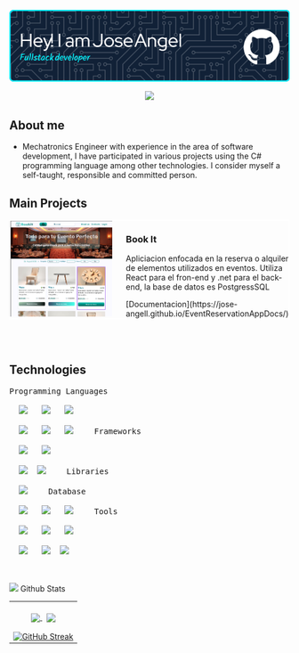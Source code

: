 <style>
    .card {
      display: flex;
      gap:25px;
      border: 2px solid #ffff
    }
    .card-image {
       width=300px
    }
    .card-img img {
      width: auto;
    }
</style>

![Header](./images/github-header-image-left.png)
<div align="center">
  <img src="https://media.giphy.com/media/v1.Y2lkPTc5MGI3NjExcGN2NWp3MXQ3aHNtNG9rOHd2ZTgxbzFkM2l5NHh2dmZnMnd0dXI5MCZlcD12MV9zdGlja2Vyc19zZWFyY2gmY3Q9cw/SHjOSDkKZ18qOHA5B5/giphy.gif" width="200"/>
</div>


## About me
- Mechatronics Engineer with experience in the area of ​​software development, I have participated in various projects using the C# programming language among other technologies. I consider myself a self-taught, responsible and committed person.

## Main Projects
 
 <div class="card">
  <div class="card-image">
    <img  src="./images/imagen-proyecto-bookIt.png" alt="imagen del proyecto"/>
  </div>
  <div class="card-info">
    <div class="card-title"><h3>Book It</h3></div>
    <div class="card-body">
      <p> Apliciacion enfocada en la reserva o alquiler de elementos utilizados en eventos. Utiliza React para el fron-end y .net para el back-end, la base de datos es PostgressSQL</p>
    </div>
    <div class="card-footer">
      [Documentacion](https://jose-angell.github.io/EventReservationAppDocs/)
    </div>
  </div>
</div>




<br><br>
## Technologies
<kbd>
<kbd>Programming Languages</kbd>
<br>
<br>&nbsp;
<img width="30px" src="https://cdn.jsdelivr.net/gh/devicons/devicon/icons/csharp/csharp-original.svg" /> &nbsp;
<img width="30px" src="https://cdn.jsdelivr.net/gh/devicons/devicon/icons/javascript/javascript-original.svg" /> &nbsp;
<img width="30px" src="https://cdn.jsdelivr.net/gh/devicons/devicon/icons/python/python-original.svg" /> &nbsp;
<br>
<br>&nbsp;
 <img width="30px" src="https://www.vectorlogo.zone/logos/typescriptlang/typescriptlang-icon.svg" /> &nbsp;
<img width="30px" src="https://www.vectorlogo.zone/logos/w3_html5/w3_html5-icon.svg" /> &nbsp;
<img width="30px" src="https://www.vectorlogo.zone/logos/w3_css/w3_css-icon.svg" /> &nbsp;
</kbd>&nbsp;&nbsp;
<kbd>
<kbd>Frameworks</kbd>
<br>
<br>&nbsp;
<img width="30px" src="https://www.vectorlogo.zone/logos/dotnet/dotnet-tile.svg" /> &nbsp;
<img width="30px" src="https://www.vectorlogo.zone/logos/angular/angular-icon.svg" />&nbsp;
 <br>
<br>&nbsp;
<img width="30px" src="https://www.vectorlogo.zone/logos/reactjs/reactjs-icon.svg" />&nbsp;
<img width="30px" src="https://www.vectorlogo.zone/logos/getbootstrap/getbootstrap-icon.svg" /> &nbsp;
</kbd>&nbsp;&nbsp;
<kbd>
<kbd>Libraries</kbd>
<br>
<br>&nbsp;
<img width="30px" src="https://www.vectorlogo.zone/logos/jquery/jquery-icon.svg" /> &nbsp;
</kbd>&nbsp;&nbsp;
<kbd>
<kbd>Database</kbd>
<br>
<br>&nbsp;
<img width="30px" src="https://www.vectorlogo.zone/logos/mysql/mysql-icon.svg" /> &nbsp;
<img width="30px" src="https://www.vectorlogo.zone/logos/mongodb/mongodb-icon.svg" /> &nbsp;
<img width="30px" src="https://www.vectorlogo.zone/logos/postgresql/postgresql-icon.svg" /> &nbsp;
</kbd>&nbsp;&nbsp;
<kbd>
<kbd>Tools</kbd>
<br>
<br> &nbsp;
<img width="30px" src="https://www.vectorlogo.zone/logos/visualstudio_code/visualstudio_code-icon.svg" /> &nbsp;
<img width="30px" src="https://www.vectorlogo.zone/logos/git-scm/git-scm-icon.svg" /> &nbsp;
<img width="30px" src="https://www.vectorlogo.zone/logos/gitlab/gitlab-icon.svg" /> &nbsp;
 <br>
<br>&nbsp;
<img width="30px" src="https://www.vectorlogo.zone/logos/jupyter/jupyter-icon.svg" /> &nbsp;
<img width="30px" src="https://www.vectorlogo.zone/logos/docker/docker-icon.svg" />&nbsp;
<img width="30px" src="https://www.vectorlogo.zone/logos/getpostman/getpostman-icon.svg" /> &nbsp;
</kbd>

<br><br>
<picture> <img src = "https://github.com/7oSkaaa/7oSkaaa/blob/main/Images/Statistics.gif?raw=true" width = 30px>  </picture> Github Stats
<table align="center" width="100%">
<tr  >
<td width="100%" align="center">
<br>
<a href="https://github.com/jose-angell">
<img height="180em" align="center" src="https://github-readme-stats.vercel.app/api?username=jose-angell&theme=highcontrast&show_icons=true&count_private=true" />
</a>&nbsp;
<a href="https://github.com/jose-angell">
<img height="180em" align="center" src="https://github-readme-stats.vercel.app/api/top-langs?username=jose-angell&theme=highcontrast&layout=compact&card_width=320" />
</a>
<br><br>  
<a href="https://git.io/streak-stats"><img src="https://streak-stats.demolab.com?user=jose-angell&theme=highcontrast&border_radius=5.6&mode=weekly&card_width=550&card_height=200" alt="GitHub Streak" /></a>
<br>
</td>
</tr>
</table>
